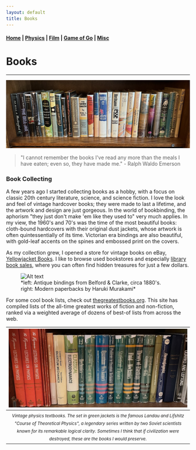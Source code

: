 ```yaml
---
layout: default
title: Books
---
```


#### [Home](index.md) | [Physics](physics.md) | [Film](film.md) | [Game of Go](go.md) | [Misc](misc.md)

# Books

---

![books](/images/fiction.JPEG)

> "I cannot remember the books I've read any more than the meals I have eaten; even so, they have made me." - Ralph Waldo Emerson


### Book Collecting

A few years ago I started collecting books as a hobby, with a focus on classic 20th century literature, science, and science fiction. I love the look and feel of vintage hardcover books; they were made to last a lifetime, and the artwork and design are just gorgeous. In the world of bookbinding, the aphorism "they just don't make 'em like they used to" very much applies. In my view, the 1960's and 70's was the time of the most beautiful books: cloth-bound hardcovers with their original dust jackets, whose artwork is often quintessentially of its time. Victorian era bindings are also beautiful, with gold-leaf accents on the spines and embossed print on the covers.

As my collection grew, I opened a store for vintage books on eBay, [Yellowjacket Books](https://www.ebay.com/usr/yellowjacketbooks). I like to browse used bookstores and especially [library book sales](https://booksalefinder.com), where you can often find hidden treasures for just a few dollars. 

<!---
<p align="center">
  <img alt="books1" src="images/books-1.JPEG" width="47%">
&nbsp; &nbsp; &nbsp;
  <img alt="books2" src="images/books-2.JPEG" width="40%">
</p>
-->

<figure>
    <img src="/images/two-book-sets.png" alt="Alt text" />
    <figcaption>*left: Antique bindings from Belford & Clarke, circa 1880's. <br /> right: Modern paperbacks by Haruki Murakami*</figcaption>
</figure>

For some cool book lists, check out [thegreatestbooks.org](https://thegreatestbooks.org). This site has compiled lists of the all-time greatest works of fiction and non-fiction, ranked via a weighted average of dozens of best-of lists from across the web.

| ![physics books](/images/rare-books.jpeg) | 
|:--:| 
| <sub> *Vintage physics textbooks. The set in green jackets is the famous Landau and Lifshitz "Course of Theoretical Physics", a legendary series written by two Soviet scientists known for its remarkable logical clarity. Sometimes I think that if civilization were destroyed, these are the books I would preserve.* <sub> |



